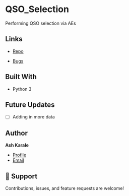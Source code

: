 # QSO_Selection
Performing QSO selection via AEs

## Links

- [Repo](https://github.com/ashkarale/<QSO_Selection> "<QSO_Selection> Repo")

- [Bugs](https://github.com/ashkarale/<QSO_Selection>/issues "Issues Page")

## Built With

- Python 3

## Future Updates

- [ ] Adding in more data

## Author

**Ash Karale**

- [Profile](https://github.com/ashkarale "Ash Karale")
- [Email](mailto:ash.karale@drexel.edu?subject=Hi "Hi!")

## 🤝 Support

Contributions, issues, and feature requests are welcome!
